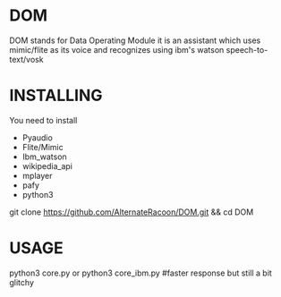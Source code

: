 # DOM
DOM stands for Data Operating Module
it is an assistant which uses mimic/flite as its voice
and recognizes using ibm's watson speech-to-text/vosk 
# INSTALLING
You need to install
- Pyaudio
- Flite/Mimic
- Ibm_watson
- wikipedia_api
- mplayer
- pafy
- python3

git clone https://github.com/AlternateRacoon/DOM.git && cd DOM

# USAGE
python3 core.py 
or 
python3 core_ibm.py #faster response but still a bit glitchy
